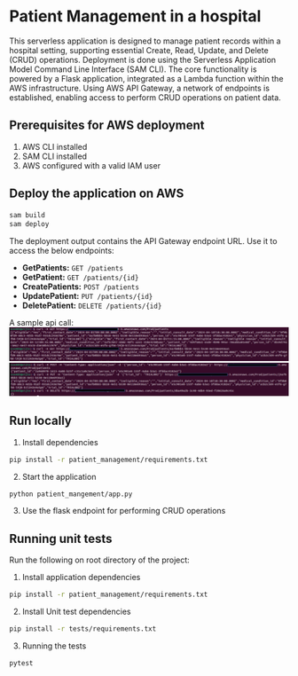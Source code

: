 # Patient Management in a hospital
This serverless application is designed to manage patient records within a hospital setting, supporting essential Create, Read, Update, and Delete (CRUD) operations. Deployment is done using the Serverless Application Model Command Line Interface (SAM CLI). The core functionality is powered by a Flask application, integrated as a Lambda function within the AWS infrastructure. Using AWS API Gateway, a network of endpoints is established, enabling access to perform CRUD operations on patient data.

## Prerequisites for AWS deployment
1. AWS CLI installed
2. SAM CLI installed
3. AWS configured with a valid IAM user


## Deploy the application on AWS
```bash
sam build 
sam deploy 
```
The deployment output contains the API Gateway endpoint URL. Use it to access the below endpoints:
- **GetPatients:** `GET /patients`
- **GetPatient:** `GET /patients/{id}`
- **CreatePatients:** `POST /patients`
- **UpdatePatient:** `PUT /patients/{id}`
- **DeletePatient:** `DELETE /patients/{id}`

A sample api call:
![alt text](image-1.png)
![alt text](image-2.png)

## Run locally

1. Install dependencies
```bash
pip install -r patient_management/requirements.txt 
```
2. Start the application
```bash
python patient_mangement/app.py
```
3. Use the flask endpoint for performing CRUD operations

## Running unit tests

Run the following on root directory of the project:
1. Install application dependencies
```bash
pip install -r patient_management/requirements.txt
```
2. Install Unit test dependencies
```bash
pip install -r tests/requirements.txt
```
3. Running the tests
```bash
pytest
```